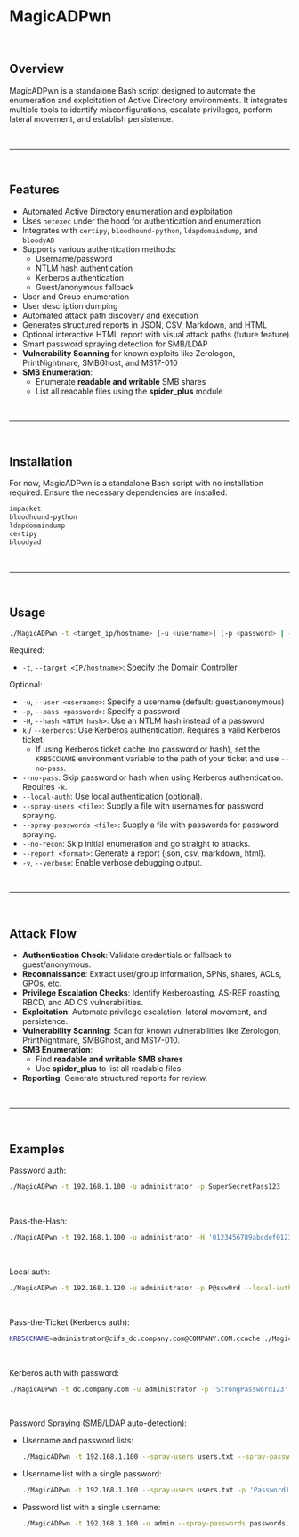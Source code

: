 # MagicADPwn

<br>

## Overview
MagicADPwn is a standalone Bash script designed to automate the enumeration and exploitation of Active Directory environments. It integrates multiple tools to identify misconfigurations, escalate privileges, perform lateral movement, and establish persistence.

<br>

---

<br>

## Features
- Automated Active Directory enumeration and exploitation
- Uses `netexec` under the hood for authentication and enumeration
- Integrates with `certipy`, `bloodhound-python`, `ldapdomaindump`, and `bloodyAD`
- Supports various authentication methods:
  - Username/password
  - NTLM hash authentication
  - Kerberos authentication
  - Guest/anonymous fallback
- User and Group enumeration
- User description dumping
- Automated attack path discovery and execution
- Generates structured reports in JSON, CSV, Markdown, and HTML
- Optional interactive HTML report with visual attack paths (future feature)
- Smart password spraying detection for SMB/LDAP
- **Vulnerability Scanning** for known exploits like Zerologon, PrintNightmare, SMBGhost, and MS17-010
- **SMB Enumeration**:
  - Enumerate **readable and writable** SMB shares
  - List all readable files using the **spider_plus** module

<br>

---

<br>

## Installation
For now, MagicADPwn is a standalone Bash script with no installation required. Ensure the necessary dependencies are installed:
```bash
impacket
bloodhound-python
ldapdomaindump
certipy
bloodyad
```

<br>

---

<br>

## Usage
```bash
./MagicADPwn -t <target_ip/hostname> [-u <username>] [-p <password> | -H <hash> | -k [--no-pass]] [--local-auth] [-v]
```

Required:
  - `-t`, `--target <IP/hostname>`: Specify the Domain Controller

Optional:
  - `-u`, `--user <username>`: Specify a username (default: guest/anonymous)
  - `-p`, `--pass <password>`: Specify a password
  - `-H`, `--hash <NTLM hash>`: Use an NTLM hash instead of a password
  - `k` / `--kerberos`: Use Kerberos authentication. Requires a valid Kerberos ticket.
    - If using Kerberos ticket cache (no password or hash), set the `KRB5CCNAME` environment variable to the path of your ticket and use `--no-pass`.
  - `--no-pass`: Skip password or hash when using Kerberos authentication. Requires `-k`.
  - `--local-auth`: Use local authentication (optional).
  - `--spray-users <file>`: Supply a file with usernames for password spraying.
  - `--spray-passwords <file>`: Supply a file with passwords for password spraying.
  - `--no-recon`: Skip initial enumeration and go straight to attacks.
  - `--report <format>`: Generate a report (json, csv, markdown, html).
  - `-v`, `--verbose`: Enable verbose debugging output.

<br>

---

<br>

## Attack Flow
- **Authentication Check**: Validate credentials or fallback to guest/anonymous.
- **Reconnaissance**: Extract user/group information, SPNs, shares, ACLs, GPOs, etc.
- **Privilege Escalation Checks**: Identify Kerberoasting, AS-REP roasting, RBCD, and AD CS vulnerabilities.
- **Exploitation**: Automate privilege escalation, lateral movement, and persistence.
- **Vulnerability Scanning**: Scan for known vulnerabilities like Zerologon, PrintNightmare, SMBGhost, and MS17-010.
- **SMB Enumeration**:
  - Find **readable and writable SMB shares**
  - Use **spider_plus** to list all readable files
- **Reporting**: Generate structured reports for review.

<br>

---

<br>

## Examples

Password auth:
```bash
./MagicADPwn -t 192.168.1.100 -u administrator -p SuperSecretPass123
```

<br>

Pass-the-Hash:
```bash
./MagicADPwn -t 192.168.1.100 -u administrator -H '0123456789abcdef0123456789abcdef'
```

<br>

Local auth:
```bash
./MagicADPwn -t 192.168.1.120 -u administrator -p P@ssw0rd --local-auth
```

<br>

Pass-the-Ticket (Kerberos auth):
```bash
KRB5CCNAME=administrator@cifs_dc.company.com@COMPANY.COM.ccache ./MagicADPwn -t dc.company.com -u administrator -k --no-pass
```

<br>

Kerberos auth with password:
```bash
./MagicADPwn -t dc.company.com -u administrator -p 'StrongPassword123' -k
```

<br>

Password Spraying (SMB/LDAP auto-detection):

- Username and password lists:
  ```bash
  ./MagicADPwn -t 192.168.1.100 --spray-users users.txt --spray-passwords passwords.txt
  ```
- Username list with a single password:
  ```bash
  ./MagicADPwn -t 192.168.1.100 --spray-users users.txt -p 'Password123'
  ```
- Password list with a single username:
  ```bash
  ./MagicADPwn -t 192.168.1.100 -u admin --spray-passwords passwords.txt
  ```
